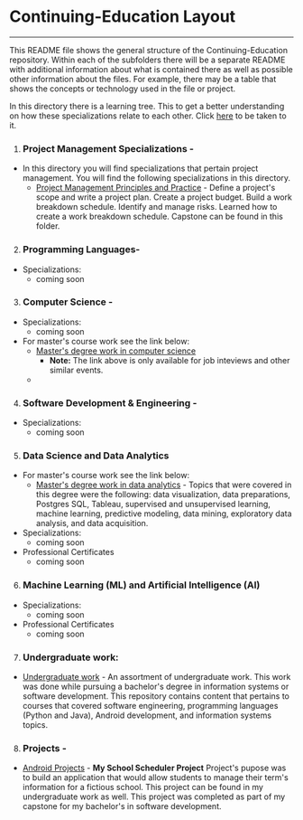 # Continuing-Education Layout 
***
This README file shows the general structure of the Continuing-Education repository.  Within each of the subfolders there will be a separate README with additional information about what is contained there as well as possible other information about the files. For example,  there may be a table that shows the concepts or technology used in the file or project.

In this directory there is a learning tree.  This to get a better understanding on how these specializations relate to each other. Click [here](https://github.com/HeinoPortfolio/Continuing-Education/blob/main/Learning%20Tree.drawio.png "Matthew's Learning Tree") to be taken to it.


1. ### Project Management Specializations - 
  * In this directory you will find specializations that pertain project management. You will find the following specializations in this directory.  
     - [Project Management Principles and Practice](https://github.com/HeinoPortfolio/Continuing-Education/tree/main/Project%20Management) - Define a project's scope and write a project plan. Create a project budget. Build a work breakdown schedule. Identify and manage risks. Learned how to create a work breakdown schedule.
Capstone can be found in this folder.
2. ### Programming Languages- 
 * Specializations:
    - coming soon
3. ### Computer Science -
  * Specializations:
    - coming soon
  * For master's course work see the link below:
    -  [Master's degree work in computer science](https://github.com/HeinoPortfolio/MS_Comp_Sci)
       - **Note:** The link above is only available for job inteviews and other similar events.
    -  
4. ### Software Development & Engineering -
* Specializations:
    - coming soon
5. ### Data Science and Data Analytics
 * For master's course work see the link below:
     - [Master's degree work in data analytics](https://github.com/HeinoPortfolio/Data-Analytics-Grad-Work) - Topics that were covered in this degree were the following:  data visualization, data preparations, Postgres SQL, Tableau, supervised and unsupervised learning, machine learning, predictive modeling, data mining, exploratory data analysis, and data acquisition.
 * Specializations:
    - coming soon 
 * Professional Certificates
    - coming soon 
6. ### Machine Learning (ML) and Artificial Intelligence (AI)
 * Specializations:
    - coming soon 
 * Professional Certificates
    - coming soon 
7. ### Undergraduate work:
 * [Undergraduate work](https://github.com/HeinoPortfolio/Undergraduate_Work) - An assortment of undergraduate work. This work was done while pursuing a bachelor's degree in information systems or software development.  This repository contains content that pertains to courses that covered software engineering, programming languages (Python and Java), Android development, and information systems topics.
8. ### Projects -
 * [Android Projects](https://github.com/HeinoPortfolio/AndroidProject) - **My School Scheduler Project** Project's pupose was to build an application that would allow students to manage their term's information for a fictious school. This project can be found in my undergraduate work as well.  This project was completed as part of my capstone for my bachelor's in software development.
 
